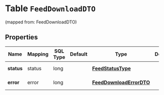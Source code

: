 
# Table `FeedDownloadDTO`
(mapped from: FeedDownloadDTO)

## Properties
Name | Mapping | SQL Type | Default | Type | Description | Notes
---- | ------- | -------- | ------- | ---- | ----------- | -----
**status** | status | long |  | [**FeedStatusType**](FeedStatusType.md) |  |  [optional] [foreignkey]
**error** | error | long |  | [**FeedDownloadErrorDTO**](FeedDownloadErrorDTO.md) |  |  [optional] [foreignkey]




